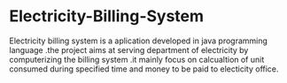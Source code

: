# Electricity-Billing-System
Electricity billing system is a aplication developed in java programming language .the  project aims at serving department of electricity by computerizing 
the billing system .it mainly focus on calcualtion of unit consumed during specified time and money to be paid to electicity office.
